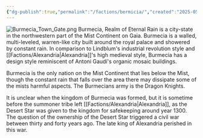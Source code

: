 ```yaml
---
{"dg-publish":true,"permalink":"/factions/bermicia/","created":"2025-05-30T06:05:19.000-05:00"}
---
```


![Burmecia_Town_Gate.png](/img/user/Burmecia_Town_Gate.png)
Burmecia, Realm of Eternal Rain is a city-state in the northwestern part of the Mist Continent on Gaia. Burmecia is a walled, multi-leveled, warren-like city built around the royal palace and showered by constant rain. In comparison to Lindblum's industrial revolution style and [[Factions/Alexandria\|Alexandria]]'s high medieval style, Burmecia has a design style reminiscent of Antoni Gaudí's organic mosaic buildings.

Burmecia is the only nation on the Mist Continent that lies below the Mist, though the constant rain that falls over the area there may dissipate some of the mists harmful aspects. The Burmecians army is the Dragon Knights.

It is unclear when the kingdom of Burmecia was formed, but it is sometime before the summoner tribe left [[Factions/Alexandria\|Alexandria]], as the Desert Star was given to the kingdom for safekeeping around year 1300. The question of the ownership of the Desert Star triggered a civil war between thirty and forty years ago. The late king of Alexandria perished in this war.
